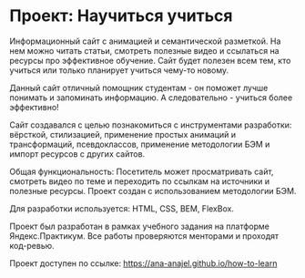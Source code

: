 # Проект: Научиться учиться

Информационный сайт с анимацией и семантической разметкой. На нем можно читать статьи, смотреть полезные видео и ссылаться на ресурсы про эффективное обучение. Сайт будет полезен всем тем, кто учиться или только планирует учиться чему-то новому.

Данный сайт отличный помощник студентам - он поможет лучше понимать и запоминать информацию. А следовательно - учиться более эффективно!

Сайт создавался с целью познакомиться с инструментами разработки: вёрсткой, стилизацией, применение простых анимаций и трансформаций, псевдоклассов, применение методологии БЭМ и импорт ресурсов с других сайтов.

Общая функциональность: Посетитель может просматривать сайт, смотреть видео по теме и переходить по ссылкам на источники и полезные ресурсы. Проект создан с использованием методологии БЭМ.

Для разработки используется: HTML, CSS, BEM, FlexBox.

Проект был разработан в рамках учебного задания на платформе Яндекс.Практикум. Все работы проверяются менторами и проходят код-ревью.

Проект доступен по ссылке: https://ana-anajel.github.io/how-to-learn